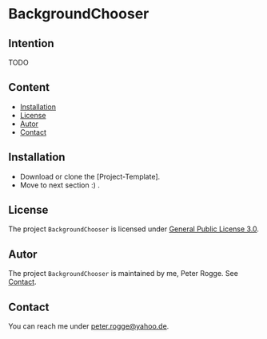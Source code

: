 BackgroundChooser
===



Intention
---

TODO


Content
---

* [Installation](#Installation)
* [License](#License)
* [Autor](#Autor)
* [Contact](#Contact)



Installation<a name="Installation" />
---

* Download or clone the [Project-Template].
* Move to next section :) .



License<a name="License" />
---

The project `BackgroundChooser` is licensed under [General Public License 3.0].



Autor<a name="Autor" />
---

The project `BackgroundChooser` is maintained by me, Peter Rogge. See [Contact](#Contact).



Contact<a name="Contact" />
---

You can reach me under <peter.rogge@yahoo.de>.



[//]: # (Links)
[General Public License 3.0]:http://www.gnu.org/licenses/gpl-3.0.en.html
